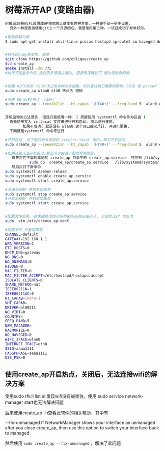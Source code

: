 # 树莓派开AP \(变路由器\)

```bash
树莓派3B把WiFi设置成AP模式网上基本有两种方案，一种是手动一步步设置，
  另外一种是直接使用git上一个开源的包。我是使用第二种，一试就成功了非常好用。

#安装依赖的库
$ sudo apt-get install util-linux procps hostapd iproute2 iw haveged dnsmasq iptables


#将代码copy到本地，安装
$git clone https://github.com/oblique/create_ap
$cd create_ap
$make install -dm 775
#执行完这些命令后,会后很多错误之类的, 直接无视就好了.因为是没有影响.


#创建 WiFi热点（GitHub上有多种方式创建，可以查找自己需要的那种）SSID 和 passwd
sudo create_ap wlan0 eth0 热点名 密码

#创建 5G WiFI热点  (3B+)
sudo create_ap --ieee80211n --ht_capab '[HT40+]' --freq-band 5  wlan0 eth0  热点名 密码


开机启动的方法很多, 但是只能使用一种. ( 直接使用 systemctl 命令作为妥当 )
  首先使用写入 rc.local 文件来进行开机启动, 随后进行重启.
        如果不成功( 就是没有 wlan0 这个网口或wifi), 再进行更换.
  下面就是systemctl 命令来进行

#开机启动, 将下面的命令添加到 /etc/rc.local 当中，即可开机启动
sudo create_ap --ieee80211n --ht_capab '[HT40+]' --freq-band 5  wlan0 eth0  热点名 密码

#如果还是无法开机启动,那么可以尝试下面的命令组合.
   首先将在下载到本地的 create_ap 目录中的 create_ap.service  拷贝到 /lib/systemd/system/ 中
           sudo cp  create_ap/create_ap.service   /lib/systemd/system/
   随后执行下面命令
sudo systemctl daemon-reload
sudo systemctl enable create_ap.service
sudo systemctl start create_ap.service

#关闭无线AP 开机启动服务
sudo systemctl stop create_ap.service
#开启无线AP 开机启动服务
sudo systemctl start create_ap.service


#配置文件目录, 在里面修改热点名和密码还有5G接入点, 以及默认IP 地址池
sudo  vim /etc/create_ap.conf 

#配置文件,尽量这样写
CHANNEL=default
GATEWAY=192.168.1.1
WPA_VERSION=2
ETC_HOSTS=0
DHCP_DNS=gateway
NO_DNS=0
NO_DNSMASQ=0
HIDDEN=0
MAC_FILTER=0
MAC_FILTER_ACCEPT=/etc/hostapd/hostapd.accept
ISOLATE_CLIENTS=0
SHARE_METHOD=nat
IEEE80211N=1
IEEE80211AC=0
HT_CAPAB=[HT40+]
VHT_CAPAB=
DRIVER=nl80211
NO_VIRT=0
COUNTRY=
FREQ_BAND=5
NEW_MACADDR=
DAEMONIZE=0
NO_HAVEGED=0
WIFI_IFACE=wlan0
INTERNET_IFACE=eth0
SSID=aaaa1111
PASSPHRASE=aaaa1111
USE_PSK=0
```





## 使用create_ap开启热点，关闭后，无法连接wifi的解决方案

使用sudo rfkill list all发现wifi没有被锁住，使用 sudo service network-manager start也无法解决问题

后来使用create_ap -h查看此软件的相关帮助，其中有

--fix-unmanaged If NetworkManager shows your interface as unmanaged after you
close create_ap, then use this option to switch your interface
back to managed

然后使用  `sudo create_ap --fix-unmanaged` ，解决了此问题

